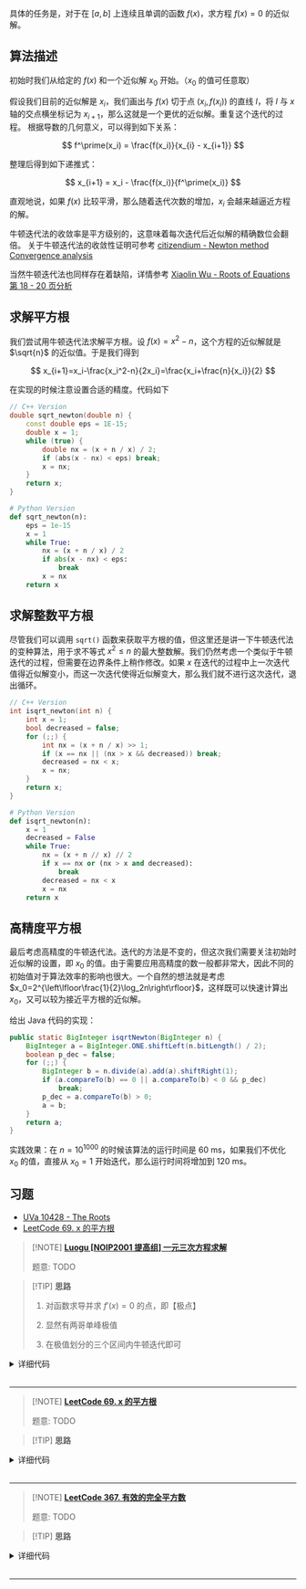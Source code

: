 
具体的任务是，对于在 $[a,b]$ 上连续且单调的函数 $f(x)$，求方程 $f(x)=0$ 的近似解。

## 算法描述

初始时我们从给定的 $f(x)$ 和一个近似解 $x_0$ 开始。（$x_0$ 的值可任意取）

假设我们目前的近似解是 $x_i$，我们画出与 $f(x)$ 切于点 $(x_i,f(x_i))$ 的直线 $l$，将 $l$ 与 $x$ 轴的交点横坐标记为 $x_{i+1}$，那么这就是一个更优的近似解。重复这个迭代的过程。
根据导数的几何意义，可以得到如下关系：

$$
 f^\prime(x_i) = \frac{f(x_i)}{x_{i} - x_{i+1}}
$$

整理后得到如下递推式：

$$
 x_{i+1} = x_i - \frac{f(x_i)}{f^\prime(x_i)}
$$

直观地说，如果 $f(x)$ 比较平滑，那么随着迭代次数的增加，$x_i$ 会越来越逼近方程的解。

牛顿迭代法的收敛率是平方级别的，这意味着每次迭代后近似解的精确数位会翻倍。
关于牛顿迭代法的收敛性证明可参考 [citizendium - Newton method Convergence analysis](http://en.citizendium.org/wiki/Newton%27s_method#Convergence_analysis)

当然牛顿迭代法也同样存在着缺陷，详情参考 [Xiaolin Wu - Roots of Equations 第 18 - 20 页分析](https://www.ece.mcmaster.ca/~xwu/part2.pdf)

## 求解平方根

我们尝试用牛顿迭代法求解平方根。设 $f(x)=x^2-n$，这个方程的近似解就是 $\sqrt{n}$ 的近似值。于是我们得到

$$
x_{i+1}=x_i-\frac{x_i^2-n}{2x_i}=\frac{x_i+\frac{n}{x_i}}{2}
$$

在实现的时候注意设置合适的精度。代码如下

```cpp
// C++ Version
double sqrt_newton(double n) {
    const double eps = 1E-15;
    double x = 1;
    while (true) {
        double nx = (x + n / x) / 2;
        if (abs(x - nx) < eps) break;
        x = nx;
    }
    return x;
}
```

```python
# Python Version
def sqrt_newton(n):
    eps = 1e-15
    x = 1
    while True:
        nx = (x + n / x) / 2
        if abs(x - nx) < eps:
            break
        x = nx
    return x
```

## 求解整数平方根

尽管我们可以调用 `sqrt()` 函数来获取平方根的值，但这里还是讲一下牛顿迭代法的变种算法，用于求不等式 $x^2\le n$ 的最大整数解。我们仍然考虑一个类似于牛顿迭代的过程，但需要在边界条件上稍作修改。如果 $x$ 在迭代的过程中上一次迭代值得近似解变小，而这一次迭代使得近似解变大，那么我们就不进行这次迭代，退出循环。

```cpp
// C++ Version
int isqrt_newton(int n) {
    int x = 1;
    bool decreased = false;
    for (;;) {
        int nx = (x + n / x) >> 1;
        if (x == nx || (nx > x && decreased)) break;
        decreased = nx < x;
        x = nx;
    }
    return x;
}
```

```python
# Python Version
def isqrt_newton(n):
    x = 1
    decreased = False
    while True:
        nx = (x + n // x) // 2
        if x == nx or (nx > x and decreased):
            break
        decreased = nx < x
        x = nx
    return x
```

## 高精度平方根

最后考虑高精度的牛顿迭代法。迭代的方法是不变的，但这次我们需要关注初始时近似解的设置，即 $x_0$ 的值。由于需要应用高精度的数一般都非常大，因此不同的初始值对于算法效率的影响也很大。一个自然的想法就是考虑 $x_0=2^{\left\lfloor\frac{1}{2}\log_2n\right\rfloor}$，这样既可以快速计算出 $x_0$，又可以较为接近平方根的近似解。

给出 Java 代码的实现：

```java
public static BigInteger isqrtNewton(BigInteger n) {
    BigInteger a = BigInteger.ONE.shiftLeft(n.bitLength() / 2);
    boolean p_dec = false;
    for (;;) {
        BigInteger b = n.divide(a).add(a).shiftRight(1);
        if (a.compareTo(b) == 0 || a.compareTo(b) < 0 && p_dec)
            break;
        p_dec = a.compareTo(b) > 0;
        a = b;
    }
    return a;
}
```

实践效果：在 $n=10^{1000}$ 的时候该算法的运行时间是 60 ms，如果我们不优化 $x_0$ 的值，直接从 $x_0=1$ 开始迭代，那么运行时间将增加到 120 ms。

## 习题

- [UVa 10428 - The Roots](https://uva.onlinejudge.org/index.php?option=com_onlinejudge&Itemid=8&category=16&page=show_problem&problem=1369)
-   [LeetCode 69. x 的平方根](https://leetcode-cn.com/problems/sqrtx/)


> [!NOTE] **[Luogu [NOIP2001 提高组] 一元三次方程求解](https://www.luogu.com.cn/problem/P1024)**
> 
> 题意: TODO

> [!TIP] **思路**
> 
> 1. 对函数求导并求 $f'(x) = 0$ 的点，即【极点】
> 
> 2. 显然有两哥单峰极值
> 
> 3. 在极值划分的三个区间内牛顿迭代即可

<details>
<summary>详细代码</summary>
<!-- tabs:start -->

##### **C++**

```cpp
#include <bits/stdc++.h>
using namespace std;

const double eps = 1e-4;

double a, b, c, d;

// f(x)
double f(double x) { return a * x * x * x + b * x * x + c * x + d; }

// f'(x)
double df(double x) { return 3 * a * x * x + 2 * b * x + c; }

// 牛顿迭代
double slove(double l, double r) {
    double x, x0 = (l + r) / 2;
    while (abs(x0 - x) > eps)
        x = x0 - f(x0) / df(x0), swap(x0, x);
    return x;
}

int main() {
    cin >> a >> b >> c >> d;

    double p = (-b - sqrt(b * b - 3 * a * c)) / (3 * a);
    double q = (-b + sqrt(b * b - 3 * a * c)) / (3 * a);

    printf("%.2lf %.2lf %.2lf\n", slove(-100, p), slove(p, q), slove(q, 100));

    return 0;
}
```

##### **Python**

```python

```

<!-- tabs:end -->
</details>

<br>

* * *

> [!NOTE] **[LeetCode 69. x 的平方根](https://leetcode-cn.com/problems/sqrtx/)**
> 
> 题意: TODO

> [!TIP] **思路**
> 
> 

<details>
<summary>详细代码</summary>
<!-- tabs:start -->

##### **C++**

```cpp
// 牛顿迭代
class Solution {
public:
    int mySqrt(int x) {
        if (x == 0) return 0;
        double C = x, x0 = x;
        while (true) {
            double xi = 0.5 * (x0 + C / x0);
            if (fabs(x0 - xi) < 1e-7) {
                break;
            }
            x0 = xi;
        }
        return int(x0);
    }
};

// 二分略
```

##### **Python**

```python
"""
二分法：
当前数的平方都小于或者等于目标值时，就全部舍弃（因为我们要找的是第一个大于target的整数）
最后return的答案是，第一个大于target的整数减去1 即可。 
"""
class Solution:
    def mySqrt(self, x: int) -> int:
      	if x == 0 or x == 1:return x   # 特殊case判断
        l, r = 0, x
        while l < r:
            m = l + (r - l)//2
            if m * m <= x:
                l = m + 1 
            else:
                r = m 
        return l - 1
```

<!-- tabs:end -->
</details>

<br>

* * *

> [!NOTE] **[LeetCode 367. 有效的完全平方数](https://leetcode-cn.com/problems/valid-perfect-square/)**
> 
> 题意: TODO

> [!TIP] **思路**
> 
> 

<details>
<summary>详细代码</summary>
<!-- tabs:start -->

##### **C++ 1**

```cpp
class Solution {
public:
    bool isPerfectSquare(int num) {
        if (num < 2) return true;
        long long x = num / 2;
        while (x * x > num) x = (x + num / x) / 2;
        return x * x == num;
    }
};
```

##### **C++ 2**

```cpp
class Solution {
public:
    bool isPerfectSquare(int num) {
        int l = 1, r = num;
        while (l < r) {
            int mid = l + 1ll + r >> 1;
            if (mid <= num / mid) l = mid;
            else r = mid - 1;
        }
        return r * r == num;
    }
};
```

##### **Python**

```python
# 也可以用普通的遍历一遍；这里用的是二分查找
class Solution:
    def isPerfectSquare(self, num: int) -> bool:
        l, r = 1, num
        while l < r:
            mid = (l + r) // 2
            if mid * mid < num:
                l = mid + 1
            else:
                r = mid
        return l * l == num
```

<!-- tabs:end -->
</details>

<br>

* * *